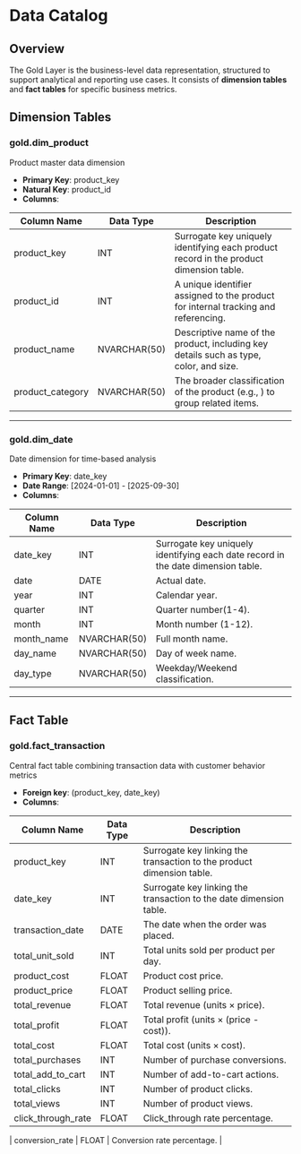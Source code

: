 # Data Catalog

## Overview
The Gold Layer is the business-level data representation, structured to support analytical and reporting use cases. It consists of **dimension tables** and **fact tables** for specific business metrics.

## Dimension Tables

### **gold.dim_product**
Product master data dimension

- **Primary Key**: product_key
- **Natural Key**: product_id
- **Columns**:

| Column Name       | Data Type     | Description                                                                           |
|-------------------|---------------|---------------------------------------------------------------------------------------|
| product_key       | INT           | Surrogate key uniquely identifying each product record in the product dimension table.|
| product_id        | INT           | A unique identifier assigned to the product for internal tracking and referencing.    |
| product_name      | NVARCHAR(50)  | Descriptive name of the product, including key details such as type, color, and size. |
| product_category  | NVARCHAR(50)  | The broader classification of the product (e.g., ) to group related items.            |

---

### **gold.dim_date**
Date dimension for time-based analysis

- **Primary Key**: date_key
- **Date Range**: [2024-01-01] - [2025-09-30]
- **Columns**:

| Column Name    | Data Type    | Description                                                                     |
|----------------|--------------|---------------------------------------------------------------------------------|
| date_key       | INT          | Surrogate key uniquely identifying each date record in the date dimension table.|
| date           | DATE         | Actual date.                                                                    |
| year           | INT          | Calendar year.                                                                  |
| quarter        | INT          | Quarter number(1-4).                                                            |
| month          | INT          | Month number (1-12).                                                            |
| month_name     | NVARCHAR(50) | Full month name.                                                                |
| day_name       | NVARCHAR(50) | Day of week name.                                                               |
| day_type       | NVARCHAR(50) | Weekday/Weekend classification.                                                 |

---

## Fact Table

### **gold.fact_transaction**
Central fact table combining transaction data with customer behavior metrics

- **Foreign key**: (product_key, date_key)
- **Columns**:

| Column Name       | Data Type | Description                                                               |
|-------------------|-----------|---------------------------------------------------------------------------|
| product_key       | INT       | Surrogate key linking the transaction to the product dimension table.     |
| date_key          | INT       | Surrogate key linking the transaction to the date dimension table.        |
| transaction_date  | DATE      | The date when the order was placed.                                       |
| total_unit_sold   | INT       | Total units sold per product per day.                                     |
| product_cost      | FLOAT     | Product cost price.                                                       |
| product_price     | FLOAT     | Product selling price.                                                    |
| total_revenue     | FLOAT     | Total revenue (units × price).                                            |
| total_profit      | FLOAT     | Total profit (units × (price - cost)).                                    |
| total_cost        | FLOAT     | Total cost (units × cost).                                                |
| total_purchases   | INT       | Number of purchase conversions.                                           |
| total_add_to_cart | INT       | Number of add-to-cart actions.                                            |
| total_clicks      | INT       | Number of product clicks.                                                 |
| total_views       | INT       | Number of product views.                                                  |
| click_through_rate| FLOAT     | Click_through rate percentage.                                            |

| conversion_rate   | FLOAT     | Conversion rate percentage.                                               |
